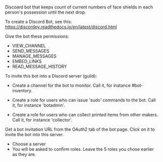 Discoard bot that keeps count of current numbers of face shields in each person's possession until the next drop.

To create a Discord Bot, see this: https://discordpy.readthedocs.io/en/latest/discord.html

Give the bot these permissions:

* VIEW_CHANNEL
* SEND_MESSAGES
* MANAGE_MESSAGES
* EMBED_LINKS
* READ_MESSAGE_HISTORY

To invite this bot into a Discord server (guild):

* Create a channel for the bot to monitor. Call it, for instance #bot-inventory.

* Create a role for users who can issue 'sudo' commands to the bot. Call it, for instance 'botadmin'.

* Create a role for users who can collect printed items from other makers. Call it, for instance 'collector'.

Get a bot invitation URL from the OAuth2 tab of the bot page. Click on it to invite the bot into this server.

* Choose a server
* You will be asked to confirm roles. Leave the 5 roles you chose earlier as they are. 

